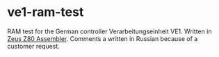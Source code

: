 # ve1-ram-test
RAM test for the German controller Verarbeitungseinheit VE1. Written in [Zeus Z80 Assembler](http://www.desdes.com/products/oldfiles/zeus.htm). Comments a written in Russian because of a customer request.
